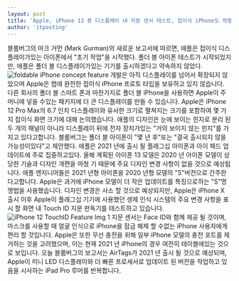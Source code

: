 ```yaml
---
layout: post
title: 'Apple, iPhone 13 용 디스플레이 내 지문 센서 테스트, 접이식 iPhone도 작동 중'
author: 'itposting'
---
```


블룸버그의 마크 거먼 (Mark Gurman)의 새로운 보고서에 따르면, 애플은 접이식 디스플레이가있는 아이폰에서 "초기 작업"을 시작했다.
 폴더 블 아이폰 테스트가 시작되었지만, 애플은 폴더 블 디스플레이가있는 기기를 출시하겠다고 약속하지 않았다.
![foldable iPhone concept feature](https://images.macrumors.com/t/Ms1HG5oo6mDoIbrWO3FB0dvtFgw=/2500x0/filters:no_upscale():quality(90)/article-new/2020/11/foldable-iPhone-concept-feature.jpg)
개발은 아직 디스플레이를 넘어서 확장되지 않았으며 Apple은 랩에 완전한 접이식 ‌iPhone‌ 프로토 타입을 보유하고 있지 않습니다.
 다른 회사의 폴더 블 스마트 폰과 마찬가지로 폴더 블 ‌iPhone‌을 사용하면 Apple이 주머니에 넣을 수있는 패키지에 더 큰 디스플레이를 만들 수 있습니다.
Apple은 iPhone 12 Pro Max의 6.7 인치 디스플레이와 유사한 크기로 펼쳐지는 크기를 포함하여 몇 가지 접이식 화면 크기에 대해 논의했습니다.
 애플의 디자인은 눈에 보이는 힌지로 분리 된 두 개의 패널이 아니라 디스플레이 뒤에 전자 장치가있는 "거의 보이지 않는 힌지"를 가지고 있다고합니다.
블룸버그는 폴더 블 아이폰이 "몇 년 후"또는 "결국 출시되지 않을 가능성이있다"고 제안했다. 애플은 2021 년에 출시 될 플래그십 아이폰과 아이 패드 업데이트에 주로 집중하고있다.
올해 계획된 아이폰 13 모델은 2020 년 아이폰 모델이 상당한 기술과 디자인 개편을 마쳤 기 때문에 주요 디자인 변경 사항이 없을 것으로 예상됩니다.
 애플 엔지니어들은 2021 년형 아이폰을 2020 년형 모델의 "S"버전으로 간주한다고합니다.
 Apple은 과거에 ‌iPhone‌ 모델이 더 작은 업데이트를 특징으로하는 "S"명명법을 사용했습니다.
디자인 변경은 사소 할 것으로 예상되지만, Apple은 ‌iPhone‌ X 출시 이후 Apple이 플래그십 기기에 사용했던 생체 인식 시스템의 주요 변경 사항을 표시 할 화면 내 Touch ID 지문 판독기를 테스트하고 있습니다.
![iPhone 12 TouchID Feature Img 1](https://images.macrumors.com/t/pqauIW7IRpEaqFvYDDLtGPe1oJ4=/2500x0/filters:no_upscale():quality(90)/article-new/2020/04/iPhone-12-TouchID-Feature-Img-1.jpg)
지문 센서는 Face ID와 함께 제공 될 것이며, 마스크를 사용할 때 얼굴 인식으로 iPhone을 잠금 해제 할 수없는 ‌iPhone‌ 사용자에게 편리 할 것입니다.
Apple은 또한 무선 충전을 위해 일부 iPhone 모델의 충전 포트를 제거하는 것을 고려했으며, 이는 현재 2021 년 iPhone의 경우 여전히 테이블에있는 것으로 보입니다.
오늘 블룸버그의 보고서는 AirTags가 2021 년 출시 될 것으로 예상되며, Apple이 미니 LED 디스플레이와 더 빠른 프로세서로 업데이트 된 버전을 작업하고 있음을 시사하는 iPad Pro 루머를 반복합니다.